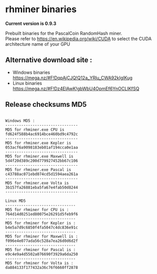 # rhminer binaries 

**Current version is 0.9.3** <br>
 
Prebuilt binaries for the PascalCoin RandomHash miner.<br> 
Please refer to https://en.wikipedia.org/wiki/CUDA to select the CUDA architecture name of your GPU

## Alternative download site : 
* Windows binaries https://mega.nz/#F!DqpAjCJQ!Q12a_YRlu_CWA92kIglKug
* Linux binaries https://mega.nz/#F!Dz4ElAwK!gbWbU4OpmEf6YnOCLIKfSQ
 
## Release checksums MD5 
``` 
 
Windows MD5 : 
-------------------------------- 
MD5 for rhminer.exe CPU is 
fd624f588b4ac6914bce460bd9c4792c
-------------------------------- 
MD5 for rhminer.exe Kepler is 
053acf6a9098183eb01af194cca0e1aa
-------------------------------- 
MD5 for rhminer.exe Maxwell is 
5d4f20d389c200d779927452bb67c106
-------------------------------- 
MD5 for rhminer.exe Pascal is 
c43788ac071ebd074cd5d1594aea261a
-------------------------------- 
MD5 for rhminer.exe Volta is 
3b157fa26881eba5fa67e4fab50d8244
-------------------------------- 
 
Linux MD5 
-------------------------------
MD5 for rhminer for CPU is :
764d14d0251ed80075e26291d5feb9f6
-------------------------------
MD5 for rhminer for Kepler is :
b4e5a7d9c6850f4fa5047c4dc836e91c
-------------------------------
MD5 for rhminer for Maxwell is :
f096e4e077ada56c528a7ea26d0d6d2f
-------------------------------
MD5 for rhminer for Pascal is :
e9c4e9a4d5502a076690f3929a6da250
-------------------------------
MD5 for rhminer for Volta is :
da884133f177432a36c76f6660ff2878
``` 
